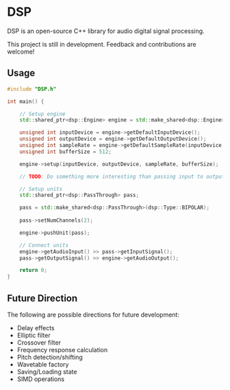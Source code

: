 # DSP

DSP is an open-source C++ library for audio digital signal processing.

This project is still in development. Feedback and contributions are welcome!

## Usage

```cpp
#include "DSP.h"

int main() {

    // Setup engine
    std::shared_ptr<dsp::Engine> engine = std::make_shared<dsp::Engine>();

    unsigned int inputDevice = engine->getDefaultInputDevice();
    unsigned int outputDevice = engine->getDefaultOutputDevice();
    unsigned int sampleRate = engine->getDefaultSampleRate(inputDevice, outputDevice);
    unsigned int bufferSize = 512;

    engine->setup(inputDevice, outputDevice, sampleRate, bufferSize);

    // TODO: Do something more interesting than passing input to output

    // Setup units
    std::shared_ptr<dsp::PassThrough> pass;

    pass = std::make_shared<dsp::PassThrough>(dsp::Type::BIPOLAR);
    
    pass->setNumChannels(2);

    engine->pushUnit(pass);

    // Connect units
    engine->getAudioInput() >> pass->getInputSignal();
    pass->getOutputSignal() >> engine->getAudioOutput();

    return 0;
}
```

## Future Direction

The following are possible directions for future development:
- Delay effects
- Elliptic filter
- Crossover filter
- Frequency response calculation
- Pitch detection/shifting
- Wavetable factory
- Saving/Loading state
- SIMD operations
